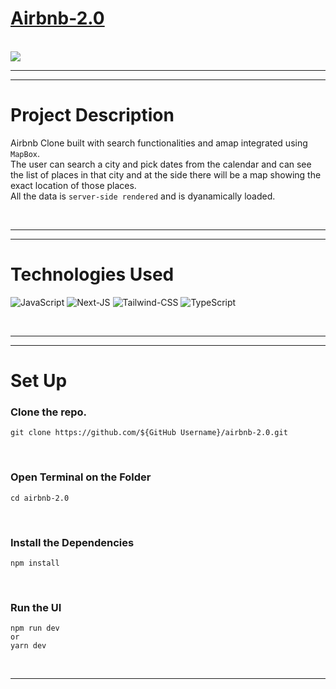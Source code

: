 # <a href="https://airbnb-2-0-livid.vercel.app/">Airbnb-2.0</a>

<br>
<img src ="readme_assets/airbnb.png"></img>
<br>

<!-- <a href="https://www.youtube.com/watch?v=rJpA7ulK2rQ" target="_blank" >
 <img src = "https://img.shields.io/badge/YouTube-FF0000?style=for-the-badge&logo=youtube&logoColor=white"><img/>
</a> -->

<!-- <br> -->

<hr>
<hr>


# Project Description

Airbnb Clone built with search functionalities and amap integrated using `MapBox`.
<br>
The user can search a city and pick dates from the calendar and can see the list of places in that city and at the side there will be a map showing the exact location of those places.
<br>
All the data is `server-side rendered` and is dyanamically loaded. 

<br>

<hr>
<hr>

# Technologies Used
![JavaScript](https://img.shields.io/badge/JavaScript-323330?style=for-the-badge&logo=javascript&logoColor=F7DF1E)
![Next-JS](https://img.shields.io/badge/Next.Js-00ffff?style=for-the-badge&logo=nextdotjs&logoColor=61DAFB)
![Tailwind-CSS](https://img.shields.io/badge/Tailwind-ff6666?style=for-the-badge&logo=tailwindcss&logoColor=61DAFB)
![TypeScript](https://img.shields.io/badge/TypeScript-00C7B7?style=for-the-badge&logo=typescript&logoColor=white)



<br>
<hr>
<hr>

<!-- <br> -->

# Set Up

### Clone the repo.

```
git clone https://github.com/${GitHub Username}/airbnb-2.0.git
```

<br>

### Open Terminal on the Folder

```
cd airbnb-2.0
```

<br>

### Install the Dependencies

```
npm install
```

<br>

### Run the UI

```
npm run dev
or
yarn dev
```

<br>
<hr>

